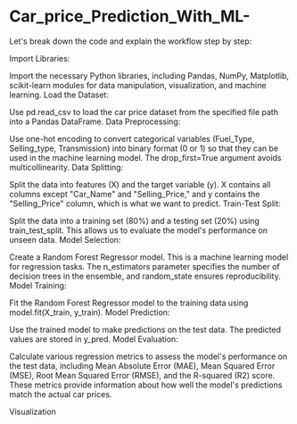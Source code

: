 # Car_price_Prediction_With_ML-
Let's break down the code and explain the workflow step by step:

Import Libraries:

Import the necessary Python libraries, including Pandas, NumPy, Matplotlib, scikit-learn modules for data manipulation, visualization, and machine learning.
Load the Dataset:

Use pd.read_csv to load the car price dataset from the specified file path into a Pandas DataFrame.
Data Preprocessing:

Use one-hot encoding to convert categorical variables (Fuel_Type, Selling_type, Transmission) into binary format (0 or 1) so that they can be used in the machine learning model. The drop_first=True argument avoids multicollinearity.
Data Splitting:

Split the data into features (X) and the target variable (y). X contains all columns except "Car_Name" and "Selling_Price," and y contains the "Selling_Price" column, which is what we want to predict.
Train-Test Split:

Split the data into a training set (80%) and a testing set (20%) using train_test_split. This allows us to evaluate the model's performance on unseen data.
Model Selection:

Create a Random Forest Regressor model. This is a machine learning model for regression tasks. The n_estimators parameter specifies the number of decision trees in the ensemble, and random_state ensures reproducibility.
Model Training:

Fit the Random Forest Regressor model to the training data using model.fit(X_train, y_train).
Model Prediction:

Use the trained model to make predictions on the test data. The predicted values are stored in y_pred.
Model Evaluation:

Calculate various regression metrics to assess the model's performance on the test data, including Mean Absolute Error (MAE), Mean Squared Error (MSE), Root Mean Squared Error (RMSE), and the R-squared (R2) score. These metrics provide information about how well the model's predictions match the actual car prices.

Visualization
